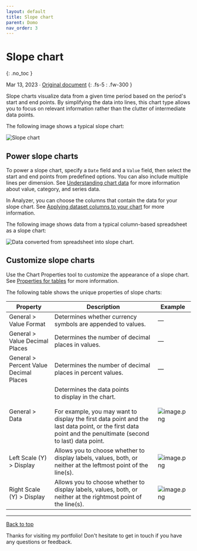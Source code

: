 ```yaml
---
layout: default
title: Slope chart
parent: Domo
nav_order: 3
---
```


# Slope chart
{: .no_toc }

Mar 13, 2023 ∙ [Original document](https://domo-support.domo.com/s/article/000005154?language=en_US)
{: .fs-5 : .fw-300 }

Slope charts visualize data from a given time period based on the period's start and end points. By simplifying the data into lines, this chart type allows you to focus on relevant information rather than the clutter of intermediate data points.

The following image shows a typical slope chart:

![Slope chart](https://github.com/haileytapia/portfolio/assets/78626762/1cb0143b-0cb9-4264-b71d-b17cad7486e4)

## Power slope charts

To power a slope chart, specify a `Date` field and a `Value` field, then select the start and end points from predefined options. You can also include multiple lines per dimension. See [Understanding chart data](https://domo-support.domo.com/s/article/360043428693?language=en_US) for more information about value, category, and series data.

In Analyzer, you can choose the columns that contain the data for your slope chart. See [Applying dataset columns to your chart](https://domo-support.domo.com/s/article/360043428713?language=en_US) for more information.

The following image shows data from a typical column-based spreadsheet as a slope chart:

![Data converted from spreadsheet into slope chart.](https://github.com/haileytapia/portfolio/assets/78626762/55bd4f36-9ba8-4636-910b-63e541718fd0)

## Customize slope charts

Use the Chart Properties tool to customize the appearance of a slope chart. See [Properties for tables](https://domo-support.domo.com/s/article/360042925374?language=en_US) for more information.

The following table shows the unique properties of slope charts:

| Property | Description | Example |
| --- | --- | --- |
| General > Value Format | Determines whether currency symbols are appended to values. | — |
| General > Value Decimal Places | Determines the number of decimal places in values. | — |
| General > Percent Value Decimal Places | Determines the number of decimal places in percent values. | — |
| General > Data | Determines the data points to display in the chart. <br> <br> For example, you may want to display the first data point and the last data point, or the first data point and the penultimate (second to last) data point.  | ![image.png](https://domo-support.domo.com/servlet/rtaImage?eid=ka05w0000012776&feoid=00N5w00000Ri7BU&refid=0EM5w000006u8Z0) |
| Left Scale (Y) > Display | Allows you to choose whether to display labels, values, both, or neither at the leftmost point of the line(s). | ![image.png](https://domo-support.domo.com/servlet/rtaImage?eid=ka05w0000012776&feoid=00N5w00000Ri7BU&refid=0EM5w000006u8Z5) |
| Right Scale (Y) > Display | Allows you to choose whether to display labels, values, both, or neither at the rightmost point of the line(s). | ![image.png](https://domo-support.domo.com/servlet/rtaImage?eid=ka05w0000012776&feoid=00N5w00000Ri7BU&refid=0EM5w000006u8ZA) |

---

[Back to top](#top)

Thanks for visiting my portfolio! Don't hesitate to get in touch if you have any questions or feedback.
